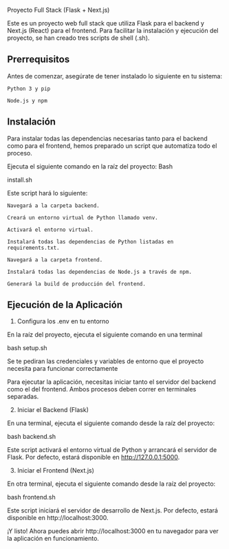 Proyecto Full Stack (Flask + Next.js)

Este es un proyecto web full stack que utiliza Flask para el backend y Next.js (React) para el frontend. Para facilitar la instalación y ejecución del proyecto, se han creado tres scripts de shell (.sh).

## Prerrequisitos 

Antes de comenzar, asegúrate de tener instalado lo siguiente en tu sistema:

    Python 3 y pip

    Node.js y npm

## Instalación 

Para instalar todas las dependencias necesarias tanto para el backend como para el frontend, hemos preparado un script que automatiza todo el proceso.

Ejecuta el siguiente comando en la raíz del proyecto:
Bash

install.sh

Este script hará lo siguiente:

    Navegará a la carpeta backend.

    Creará un entorno virtual de Python llamado venv.

    Activará el entorno virtual.

    Instalará todas las dependencias de Python listadas en requirements.txt.

    Navegará a la carpeta frontend.

    Instalará todas las dependencias de Node.js a través de npm.

    Generará la build de producción del frontend.

## Ejecución de la Aplicación 

1. Configura los .env en tu entorno

En la raíz del proyecto, ejecuta el siguiente comando en una terminal 

bash setup.sh

Se te pediran las credenciales y variables de entorno que el proyecto necesita para funcionar correctamente

Para ejecutar la aplicación, necesitas iniciar tanto el servidor del backend como el del frontend. Ambos procesos deben correr en terminales separadas.

2. Iniciar el Backend (Flask)

En una terminal, ejecuta el siguiente comando desde la raíz del proyecto:


bash backend.sh

Este script activará el entorno virtual de Python y arrancará el servidor de Flask. Por defecto, estará disponible en http://127.0.0.1:5000.

3. Iniciar el Frontend (Next.js)

En otra terminal, ejecuta el siguiente comando desde la raíz del proyecto:


bash frontend.sh

Este script iniciará el servidor de desarrollo de Next.js. Por defecto, estará disponible en http://localhost:3000.

¡Y listo! Ahora puedes abrir http://localhost:3000 en tu navegador para ver la aplicación en funcionamiento.
